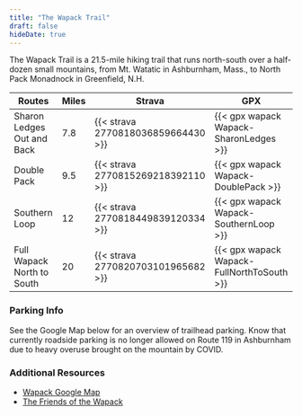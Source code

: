 ```yaml
---
title: "The Wapack Trail"
draft: false
hideDate: true
---
```

The Wapack Trail is a 21.5-mile hiking trail that runs north-south over a half-dozen small mountains, from Mt. Watatic in Ashburnham, Mass., to North Pack Monadnock in Greenfield, N.H.


| Routes                      | Miles | Strava                              | GPX                                         |
| ---                         | ---   | ---                                 | ---                                         |
| Sharon Ledges Out and Back  | 7.8   | {{< strava 2770818036859664430 >}}  | {{< gpx wapack Wapack-SharonLedges >}}      |
| Double Pack                 | 9.5   | {{< strava 2770815269218392110 >}}  | {{< gpx wapack Wapack-DoublePack >}}        |
| Southern Loop               | 12    | {{< strava 2770818449839120334 >}}  | {{< gpx wapack Wapack-SouthernLoop >}}      |
| Full Wapack North to South  | 20    | {{< strava 2770820703101965682 >}}  | {{< gpx wapack Wapack-FullNorthToSouth >}}  |

### Parking Info
See the Google Map below for an overview of trailhead parking. Know that currently roadside parking is no longer allowed on Route 119 in Ashburnham due to heavy overuse brought on the mountain by COVID.

### Additional Resources
* [Wapack Google Map](https://www.google.com/maps/d/u/0/edit?mid=1PPPG5ipGWRA-CAibnLQjV3wpFL2MTxv3&usp=sharing)
* [The Friends of the Wapack](https://wapack.org/)
